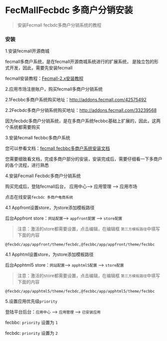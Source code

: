 FecMallFecbdc 多商户分销安装
================





> 安装Fecmall fecbdc多商户分销系统的教程


### 安装

1.安装fecmall开源商城

fecmall多商户系统，是在fecmall开源商城系统进行的扩展系统，
是独立包的形式开发，因此，需要先安装fecmall


fecmall安装教程：[Fecmall-2.x安装教程](http://www.fecmall.com/doc/fecshop-guide/develop/cn-2.0/guide-fecshop-2-graphical-install.html)

2.应用市场注册账户，购买fecmall多商户分销系统

2.1Fecbbc多商户系统购买地址：http://addons.fecmall.com/42575492

2.2Fecbdc多商户分销系统购买地址：http://addons.fecmall.com/33239568



因为fecbdc多商户分销系统，是在多商户系统fecbbc基础上扩展的，因此，这两个系统都需要购买

3.安装fecmall fecbbc多商户系统

您可以参看文档：[fecmall fecbbc多商户系统安装文档](http://www.fecmall.com/doc/fecmall-guide/instructions/cn-1.0/guide-fecmall-install.html)

您需要细致看文档，完成多商户部分的安装，安装完成后，需要仔细看一下多商户的各个流程，进行熟悉


4.安装Fecmall Fecbdc多商户分销系统

购买完成后，登陆fecmall后台， 应用中心--> 应用管理 --> 应用市场

点击在线安装`fecbdc 多商户电商系统`


4.1 Appfront设置store，为store添加模板路径

后台Appfront store：`网站配置`--> `appfront配置` --> `store配置`

> 注意：激活的store都需要设置，点击编辑，在编辑框 `第三方模板路径`中填写下面的内容

```
@fecbdc/app/appfront/theme/fecbdc,@fecbbc/app/appfront/theme/fecbbc
```



4.1 Apphtml设置store，为store添加模板路径

后台Apphtml5 store：`网站配置`--> `apphtml5配置` --> `store配置`

> 注意：激活的store都需要设置，点击编辑，在编辑框 `第三方模板路径`中填写下面的内容

```
@fecbdc/app/apphtml5/theme/fecbdc,@fecbbc/app/apphtml5/theme/fecbbc
```





5.设置应用优先级`priority`

登陆平台后台：`应用中心` --> `应用管理` --> `已安装应用`

fecbbc: `priority`  设置为 `1`

fecbdc: `priority` 设置为 `2`




















